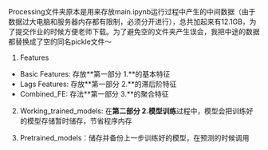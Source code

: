 Processing文件夹原本是用来存放main.ipynb运行过程中产生的中间数据（由于数据过大电脑和服务器内存都有限制，必须分开进行），总共加起来有12.1GB，为了提交作业的时候方便老师下载。为了避免空的文件夹产生误会，我把中途的数据都替换成了空的同名pickle文件～

1. Features
- Basic Features: 存放**第一部分 1.**的基本特征
- Lags Features: 存放**第一部分 2.**的滞后阶特征
- Combined_FE: 存法**第一部分 3.**的聚合特征

2. Working_trained_models: 在**第二部分 2.模型训练**过程中，模型会把训练好的模型存储暂时储存，节省程序内存

3. Pretrained_models：储存并备份上一步训练好的模型，在预测的时候调用
